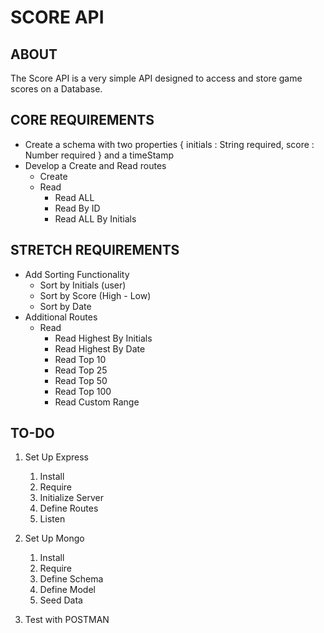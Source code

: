 # SCORE API

## ABOUT

The Score API is a very simple API designed to access and store game scores on a Database.

## CORE REQUIREMENTS

- Create a schema with two properties { initials : String required, score : Number required } and a timeStamp
- Develop a Create and Read routes
    - Create
    - Read
        - Read ALL
        - Read By ID
        - Read ALL By Initials

## STRETCH REQUIREMENTS

- Add Sorting Functionality
    - Sort by Initials (user)
    - Sort by Score (High - Low)
    - Sort by Date
- Additional Routes
    - Read
        - Read Highest By Initials
        - Read Highest By Date
        - Read Top 10
        - Read Top 25
        - Read Top 50
        - Read Top 100
        - Read Custom Range

## TO-DO

1. Set Up Express
    1. Install
    2. Require
    3. Initialize Server
    3. Define Routes
    5. Listen

2. Set Up Mongo
    1. Install
    2. Require
    3. Define Schema
    4. Define Model
    5. Seed Data

3. Test with POSTMAN